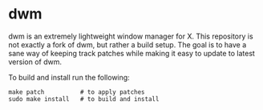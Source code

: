 # dwm

dwm is an extremely lightweight window manager for X. This repository is not
exactly a fork of dwm, but rather a build setup. The goal is to have a sane way
of keeping track patches while making it easy to update to latest version of
dwm.

To build and install run the following:

```
make patch          # to apply patches
sudo make install   # to build and install
```
